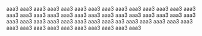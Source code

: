 aaa3 aaa3 aaa3 aaa3 aaa3 aaa3 aaa3 aaa3 aaa3 aaa3 aaa3 aaa3 aaa3 aaa3 aaa3 aaa3 aaa3 aaa3 aaa3 aaa3 aaa3 aaa3 aaa3 aaa3 aaa3 aaa3 aaa3 aaa3 aaa3 aaa3 aaa3 aaa3 aaa3 aaa3 aaa3 aaa3 aa3 aaa3 aaa3 aaa3 aaa3 aaa3 aaa3 aaa3 aaa3 aaa3 aaa3 aaa3 aaa3 aaa3 aaa3 aaa3
